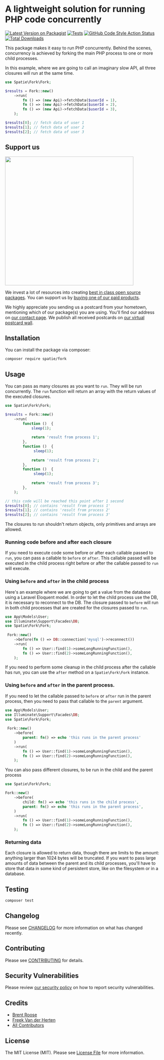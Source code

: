 # A lightweight solution for running PHP code concurrently

[![Latest Version on Packagist](https://img.shields.io/packagist/v/spatie/fork.svg?style=flat-square)](https://packagist.org/packages/spatie/fork)
[![Tests](https://github.com/spatie/fork/actions/workflows/run-tests.yml/badge.svg)](https://github.com/spatie/fork/actions/workflows/run-tests.yml)
[![GitHub Code Style Action Status](https://img.shields.io/github/workflow/status/spatie/fork/Check%20&%20fix%20styling?label=code%20style)](https://github.com/spatie/fork/actions?query=workflow%3A"Check+%26+fix+styling"+branch%3Amaster)
[![Total Downloads](https://img.shields.io/packagist/dt/spatie/fork.svg?style=flat-square)](https://packagist.org/packages/spatie/fork)

This package makes it easy to run PHP concurrently. Behind the scenes, concurrency is achieved by forking the main PHP process to one or more child processes.

In this example, where we are going to call an imaginary slow API, all three closures will run at the same time.

```php
use Spatie\Fork\Fork;

$results = Fork::new()
    ->run(
        fn () => (new Api)->fetchData($userId = 1),
        fn () => (new Api)->fetchData($userId = 2),
        fn () => (new Api)->fetchData($userId = 3),
    );

$results[0]; // fetch data of user 1
$results[1]; // fetch data of user 2
$results[2]; // fetch data of user 3
```

## Support us

[<img src="https://github-ads.s3.eu-central-1.amazonaws.com/fork.jpg?t=1" width="419px" />](https://spatie.be/github-ad-click/fork)

We invest a lot of resources into creating [best in class open source packages](https://spatie.be/open-source). You can
support us by [buying one of our paid products](https://spatie.be/open-source/support-us).

We highly appreciate you sending us a postcard from your hometown, mentioning which of our package(s) you are using.
You'll find our address on [our contact page](https://spatie.be/about-us). We publish all received postcards
on [our virtual postcard wall](https://spatie.be/open-source/postcards).

## Installation

You can install the package via composer:

```bash
composer require spatie/fork
```

## Usage

You can pass as many closures as you want to `run`. They will be run concurrently. The `run` function will return an array with the return values of the executed closures.

```php
use Spatie\Fork\Fork;

$results = Fork::new()
    ->run(
        function ()  {
            sleep(1);
        
            return 'result from process 1';
        },
        function ()  {
             sleep(1);
        
            return 'result from process 2';
        },
        function ()  {
             sleep(1);
        
            return 'result from process 3';
        },
    );

// this code will be reached this point after 1 second
$results[0]; // contains 'result from process 1'
$results[1]; // contains 'result from process 2'
$results[2]; // contains 'result from process 3'
```

The closures to run shouldn't return objects, only primitives and arrays are allowed.

### Running code before and after each closure

If you need to execute code some before or after each callable passed to `run`, you can pass a callable to `before` or `after`.  This callable passed  will be executed in the child process right before or after the callable passed to  `run` will execute.

### Using `before` and `after` in the child process

Here's an example where we are going to get a value from the database using a Laravel Eloquent model. In order to let the child process use the DB, it is necessary to reconnect to the DB. The closure passed to `before` will run in both child processes that are created for the closures passed to `run`.

```php
use App\Models\User;
use Illuminate\Support\Facades\DB;
use Spatie\Fork\Fork;
 
 Fork::new()
    ->before(fn () => DB::connection('mysql')->reconnect())
    ->run(
        fn () => User::find(1)->someLongRunningFunction(),
        fn () => User::find(2)->someLongRunningFunction(),
    );
```

If you need to perform some cleanup in the child process after the callable has run, you can use the `after` method on a `Spatie\Fork\Fork` instance. 

### Using `before` and `after` in the parent process.

If you need to let the callable passed to `before` or `after` run in the parent process, then you need to pass that callable to the `parent` argument.

```php
use App\Models\User;
use Illuminate\Support\Facades\DB;
use Spatie\Fork\Fork;
 
 Fork::new()
    ->before(
        parent: fn() => echo 'this runs in the parent process'
    )
    ->run(
        fn () => User::find(1)->someLongRunningFunction(),
        fn () => User::find(2)->someLongRunningFunction(),
    );
```

You can also pass different closures, to be run in the child and the parent process

```php
use Spatie\Fork\Fork;

Fork::new()
    ->before(
        child: fn() => echo 'this runs in the child process', 
        parent: fn() => echo 'this runs in the parent process',
    )
    ->run(
        fn () => User::find(1)->someLongRunningFunction(),
        fn () => User::find(2)->someLongRunningFunction(),
    );
```

### Returning data

Each closure is allowed to return data, though there are limits to the amount: anything larger than 1024 bytes will be truncated. If you want to pass large amounts of data between the parent and its child processes, you'll have to store that data in some kind of persistent store, like on the filesystem or in a database.

## Testing

```bash
composer test
```

## Changelog

Please see [CHANGELOG](CHANGELOG.md) for more information on what has changed recently.

## Contributing

Please see [CONTRIBUTING](.github/CONTRIBUTING.md) for details.

## Security Vulnerabilities

Please review [our security policy](../../security/policy) on how to report security vulnerabilities.

## Credits

- [Brent Roose](https://github.com/brendt_gd)
- [Freek Van der Herten](https://github.com/freekmurze)
- [All Contributors](../../contributors)

## License

The MIT License (MIT). Please see [License File](LICENSE.md) for more information.

